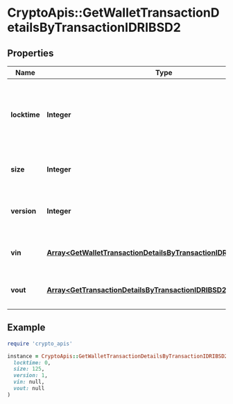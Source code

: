 # CryptoApis::GetWalletTransactionDetailsByTransactionIDRIBSD2

## Properties

| Name | Type | Description | Notes |
| ---- | ---- | ----------- | ----- |
| **locktime** | **Integer** | Represents the time at which a particular transaction can be added to the blockchain. |  |
| **size** | **Integer** | Represents the total size of this transaction. |  |
| **version** | **Integer** | Represents the transaction version number. |  |
| **vin** | [**Array&lt;GetWalletTransactionDetailsByTransactionIDRIBSD2VinInner&gt;**](GetWalletTransactionDetailsByTransactionIDRIBSD2VinInner.md) | Object Array representation of transaction inputs |  |
| **vout** | [**Array&lt;GetTransactionDetailsByTransactionIDRIBSD2VoutInner&gt;**](GetTransactionDetailsByTransactionIDRIBSD2VoutInner.md) | Object Array representation of transaction outputs |  |

## Example

```ruby
require 'crypto_apis'

instance = CryptoApis::GetWalletTransactionDetailsByTransactionIDRIBSD2.new(
  locktime: 0,
  size: 125,
  version: 1,
  vin: null,
  vout: null
)
```

